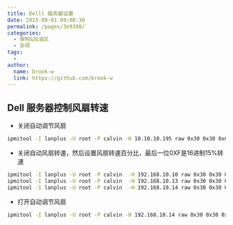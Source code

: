 ```yaml
---
title: Delll 服务器设置
date: 2023-09-01 09:00:30
permalink: /pages/3e9388/
categories:
  - 架构&加油区
  - 杂项
tags:
  - 
author: 
  name: brook-w
  link: https://github.com/brook-w
---
```


## Dell 服务器控制风扇转速

- 关闭自动调节风扇
```sh
ipmitool -I lanplus -U root -P calvin -H 10.10.10.195 raw 0x30 0x30 0x01 0x00
```

- 关闭自动风扇转速，然后设置风扇转速百分比，最后一位0XF是16进制15%转速
```sh
ipmitool -I lanplus -U root -P calvin  -H 192.168.10.10 raw 0x30 0x30 0x02 0xff 0xf # 0x64
ipmitool -I lanplus -U root -P calvin  -H 192.168.10.13 raw 0x30 0x30 0x02 0xff 0x64 # 0x1f
ipmitool -I lanplus -U root -P calvin  -H 192.168.10.14 raw 0x30 0x30 0x02 0xff 0x64 # 0x1f
```
- 打开自动调节风扇
```sh
ipmitool -I lanplus -U root -P calvin -H 192.168.10.14 raw 0x30 0x30 0x01 0x01
```
